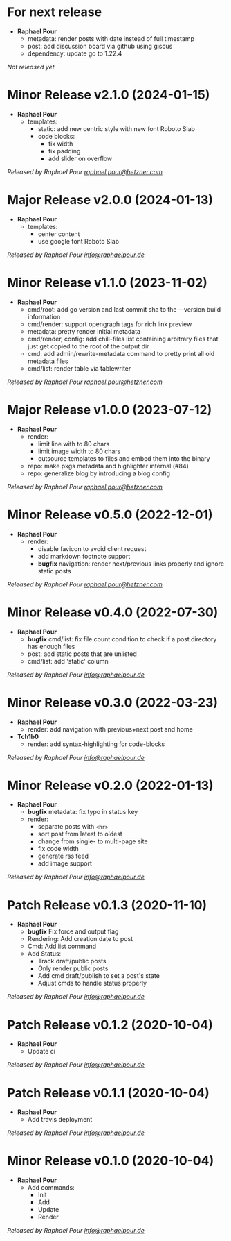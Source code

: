# For next release
  * **Raphael Pour**
    * metadata: render posts with date instead of full timestamp
    * post: add discussion board via github using giscus
    * dependency: update go to 1.22.4

*Not released yet*

# Minor Release v2.1.0 (2024-01-15)
  * **Raphael Pour**
    * templates:
      * static: add new centric style with new font Roboto Slab
      * code blocks: 
        * fix width 
        * fix padding
        * add slider on overflow

*Released by Raphael Pour <raphael.pour@hetzner.com>*

# Major Release v2.0.0 (2024-01-13)
  * **Raphael Pour**
    * templates:
      * center content
      * use google font Roboto Slab

*Released by Raphael Pour <info@raphaelpour.de>*

# Minor Release v1.1.0 (2023-11-02)
  * **Raphael Pour**
    * cmd/root: add go version and last commit sha to the --version build information
    * cmd/render: support opengraph tags for rich link preview
    * metadata: pretty render initial metadata
    * cmd/render, config: add chill-files list containing arbitrary files that just get copied to the root of the output dir
    * cmd: add admin/rewrite-metadata command to pretty print all old metadata files
    * cmd/list: render table via tablewriter

*Released by Raphael Pour <raphael.pour@hetzner.com>*

# Major Release v1.0.0 (2023-07-12)
  * **Raphael Pour**
    * render: 
      * limit line with to 80 chars
      * limit image width to 80 chars
      * outsource templates to files and embed them into the binary
    * repo: make pkgs metadata and highlighter internal (#84)
    * repo: generalize blog by introducing a blog config

*Released by Raphael Pour <raphael.pour@hetzner.com>*

# Minor Release v0.5.0 (2022-12-01)
  * **Raphael Pour**
    * render: 
      * disable favicon to avoid client request
      * add markdown footnote support
      * **bugfix** navigation: render next/previous links properly and ignore
        static posts

*Released by Raphael Pour <raphael.pour@hetzner.com>*

# Minor Release v0.4.0 (2022-07-30)
  * **Raphael Pour**
    * **bugfix** cmd/list: fix file count condition to check if a post directory has enough files
    * post: add static posts that are unlisted
    * cmd/list: add 'static' column

*Released by Raphael Pour <info@raphaelpour.de>*

# Minor Release v0.3.0 (2022-03-23)
  * **Raphael Pour**
    * render: add navigation with previous+next post and home
  * **Tch1b0**
    * render: add syntax-highlighting for code-blocks
    

*Released by Raphael Pour <info@raphaelpour.de>*

# Minor Release v0.2.0 (2022-01-13)
  * **Raphael Pour**
    * **bugfix** metadata: fix typo in status key
    * render: 
      * separate posts with `<hr>`
      * sort post from latest to oldest
      * change from single- to multi-page site
      * fix code width
      * generate rss feed
      * add image support

*Released by Raphael Pour <info@raphaelpour.de>*

# Patch Release v0.1.3 (2020-11-10)
  * **Raphael Pour**
    * **bugfix** Fix force and output flag
    * Rendering: Add creation date to post
    * Cmd: Add list command
    * Add Status: 
      * Track draft/public posts
      * Only render public posts
      * Add cmd draft/publish to set a post's state
      * Adjust cmds to handle status properly

*Released by Raphael Pour <info@raphaelpour.de>*

# Patch Release v0.1.2 (2020-10-04)
  * **Raphael Pour**
    * Update ci

*Released by Raphael Pour <info@raphaelpour.de>*

# Patch Release v0.1.1 (2020-10-04)
  * **Raphael Pour**
    * Add travis deployment

*Released by Raphael Pour <info@raphaelpour.de>*

# Minor Release v0.1.0 (2020-10-04)
  * **Raphael Pour**
    * Add commands:
      * Init
      * Add
      * Update
      * Render

*Released by Raphael Pour <info@raphaelpour.de>*
